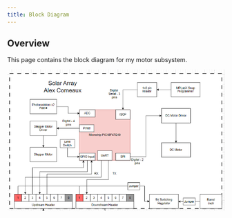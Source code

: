 ```yaml
---
title: Block Diagram
---
```

## Overview
This page contains the block diagram for my motor subsystem. 


![Block-Diagram](./assets/images/Block_diagram.png)
